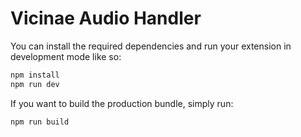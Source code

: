 # Vicinae Audio Handler

You can install the required dependencies and run your extension in development mode like so:

```bash
npm install
npm run dev
```

If you want to build the production bundle, simply run:

```bash
npm run build
```
